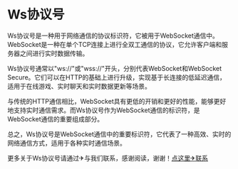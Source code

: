 # Ws协议号

Ws协议号是一种用于网络通信的协议标识符，它被用于WebSocket通信中。WebSocket是一种在单个TCP连接上进行全双工通信的协议，它允许客户端和服务器之间进行实时数据传输。

Ws协议号通常以"ws://"或"wss://"开头，分别代表WebSocket和WebSocket Secure。它们可以在HTTP的基础上进行升级，实现基于长连接的低延迟通信，适用于在线游戏、实时聊天和实时数据更新等场景。

与传统的HTTP通信相比，WebSocket具有更低的开销和更好的性能，能够更好地支持实时通信需求。而Ws协议号作为WebSocket通信的标识符，是WebSocket通信的重要组成部分。

总之，Ws协议号是WebSocket通信中的重要标识符，它代表了一种高效、实时的网络通信方式，适用于各种实时通信场景。

更多关于Ws协议号请通过✈与我们联系，感谢阅读，谢谢！[点这里✈联系](https://www.k02.cc)